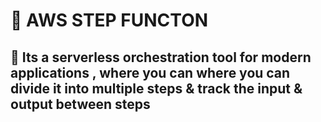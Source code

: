 <H1>🔮 AWS STEP FUNCTON </H1>
<H2>🔮 Its a serverless orchestration tool for modern applications , where you can where you can divide it into multiple steps 
& track the input & output between steps </H2>
